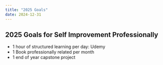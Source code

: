 ```yaml
---
title: "2025 Goals"
date: 2024-12-31
---
```

## 2025 Goals for Self Improvement Professionally

- 1 hour of structured learning per day: Udemy
- 1 Book professionally related per month
- 1 end of year capstone project


